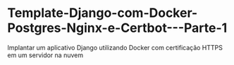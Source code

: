 # Template-Django-com-Docker-Postgres-Nginx-e-Certbot---Parte-1
Implantar um aplicativo Django utilizando Docker com certificação HTTPS em um servidor na nuvem
